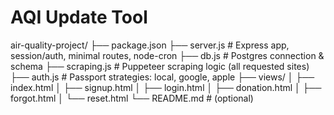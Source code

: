 # AQI Update Tool
air-quality-project/
├── package.json
├── server.js         # Express app, session/auth, minimal routes, node-cron
├── db.js             # Postgres connection & schema
├── scraping.js       # Puppeteer scraping logic (all requested sites)
├── auth.js           # Passport strategies: local, google, apple
├── views/
│   ├── index.html
│   ├── signup.html
│   ├── login.html
│   ├── donation.html
│   ├── forgot.html
│   └── reset.html
└── README.md         # (optional)
